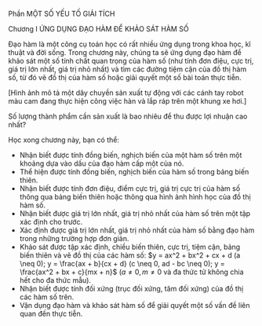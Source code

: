 Phần MỘT SỐ YẾU TỐ GIẢI TÍCH

Chương I ỨNG DỤNG ĐẠO HÀM ĐỂ KHẢO SÁT HÀM SỐ

Đạo hàm là một công cụ toán học có rất nhiều ứng dụng trong khoa học, kĩ thuật và đời sống. Trong chương này, chúng ta sẽ ứng dụng đạo hàm để khảo sát một số tính chất quan trọng của hàm số (như tính đơn điệu, cực trị, giá trị lớn nhất, giá trị nhỏ nhất) và tìm các đường tiệm cận của đồ thị hàm số, từ đó vẽ đồ thị của hàm số hoặc giải quyết một số bài toán thực tiễn.

[Hình ảnh mô tả một dây chuyền sản xuất tự động với các cánh tay robot màu cam đang thực hiện công việc hàn và lắp ráp trên một khung xe hơi.]

Số lượng thành phẩm cần sản xuất là bao nhiêu để thu được lợi nhuận cao nhất?

Học xong chương này, bạn có thể:

- Nhận biết được tính đồng biến, nghịch biến của một hàm số trên một khoảng dựa vào dấu của đạo hàm cấp một của nó.
- Thể hiện được tính đồng biến, nghịch biến của hàm số trong bảng biến thiên.
- Nhận biết được tính đơn điệu, điểm cực trị, giá trị cực trị của hàm số thông qua bảng biến thiên hoặc thông qua hình ảnh hình học của đồ thị hàm số.
- Nhận biết được giá trị lớn nhất, giá trị nhỏ nhất của hàm số trên một tập xác định cho trước.
- Xác định được giá trị lớn nhất, giá trị nhỏ nhất của hàm số bằng đạo hàm trong những trường hợp đơn giản.
- Khảo sát được tập xác định, chiều biến thiên, cực trị, tiệm cận, bảng biến thiên và vẽ đồ thị của các hàm số: $y = ax^2 + bx^2 + cx + d (a \neq 0); y = \frac{ax + b}{cx + d} (c \neq 0, ad - bc \neq 0); y = \frac{ax^2 + bx + c}{mx + n}$ $(a \neq 0, m \neq 0$ và đa thức tử không chia hết cho đa thức mẫu).
- Nhận biết được tính đối xứng (trục đối xứng, tâm đối xứng) của đồ thị các hàm số trên.
- Vận dụng đạo hàm và khảo sát hàm số để giải quyết một số vấn đề liên quan đến thực tiễn.